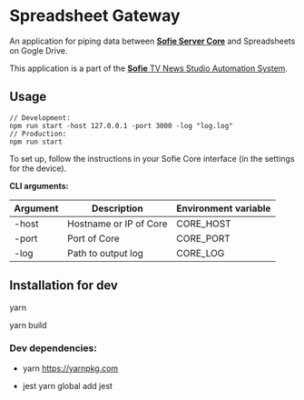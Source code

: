 # Spreadsheet Gateway


An application for piping data between [**Sofie Server Core**](https://github.com/nrkno/tv-automation-server-core) and Spreadsheets on Gogle Drive.

This application is a part of the [**Sofie** TV News Studio Automation System](https://github.com/nrkno/Sofie-TV-automation/).

## Usage
```
// Development:
npm run start -host 127.0.0.1 -port 3000 -log "log.log"
// Production:
npm run start
```

To set up, follow the instructions in your Sofie Core interface (in the settings for the device).

**CLI arguments:**

| Argument  | Description | Environment variable |
| ------------- | ------------- | --- |
| -host  | Hostname or IP of Core  | CORE_HOST  |
| -port  | Port of Core   |  CORE_PORT |
| -log  | Path to output log |  CORE_LOG |

## Installation for dev

yarn

yarn build

### Dev dependencies:

* yarn
	https://yarnpkg.com

* jest
	yarn global add jest
